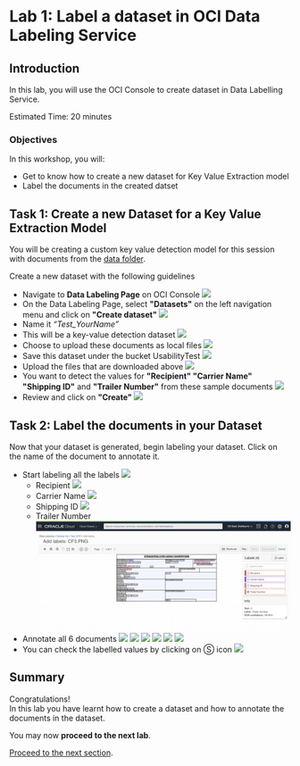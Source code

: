 # Lab 1: Label a dataset in OCI Data Labeling Service
## Introduction

In this lab, you will use the OCI Console to create dataset in Data Labelling Service.

Estimated Time: 20 minutes


### Objectives

In this workshop, you will:

* Get to know how to create a new dataset for Key Value Extraction model 
* Label the documents in the created datset

## **Task 1:** Create a new Dataset for a Key Value Extraction Model

You will be creating a custom key value detection model for this session with documents from the [data folder](./data).

Create a new dataset with the following guidelines
* Navigate to **Data Labeling Page** on OCI Console
![](./custom_kv_labs/images/dataset1.PNG)
* On the Data Labeling Page, select **"Datasets"** on the left navigation menu and click on **"Create dataset"**
![](./custom_kv_labs/images/dataset2.PNG)
* Name it _“Test_YourName”_
* This will be a key-value detection dataset
![](./custom_kv_labs/images/dataset3.PNG)
* Choose to upload these documents as local files
![](./custom_kv_labs/images/dataset4.PNG)
* Save this dataset under the bucket UsabilityTest
![](./custom_kv_labs/images/dataset5.PNG)
* Upload the files that are downloaded above
![](./custom_kv_labs/images/dataset6.PNG)
* You want to detect the values for **"Recipient" "Carrier Name" "Shipping ID"** and **"Trailer Number"** from these sample documents
![](./custom_kv_labs/images/dataset7.PNG)
* Review and click on **"Create"**
![](./custom_kv_labs/images/dataset8.PNG)
## **Task 2:** Label the documents in your Dataset

Now that your dataset is generated, begin labeling your dataset. Click on the name of the document to annotate it.

* Start labeling all the labels
![](./custom_kv_labs/images/label1.PNG)
  * Recipient
![](./custom_kv_labs/images/label2.PNG)
  * Carrier Name
![](./custom_kv_labs/images/label3.PNG)
  * Shipping ID
![](./custom_kv_labs/images/label4.PNG)
  * Trailer Number
![](./images/label5.PNG)
* Annotate all 6 documents
![](./custom_kv_labs/images/label6.PNG)
![](./custom_kv_labs/images/label7.PNG)
![](./custom_kv_labs/images/label8.PNG)
![](./custom_kv_labs/images/label9.PNG)
![](./custom_kv_labs/images/label10.PNG)
![](./custom_kv_labsimages/label11.PNG)
* You can check the labelled values by clicking on Ⓢ icon
![](./custom_kv_labs/images/label12.PNG)
## **Summary**

Congratulations! </br>
In this lab you have learnt how to create a dataset and how to annotate the documents in the dataset.

You may now **proceed to the next lab**.

[Proceed to the next section](./lab-02-model_training.md).

